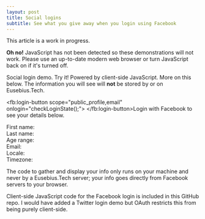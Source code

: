 ```yaml
---
layout: post
title: Social logins
subtitle: See what you give away when you login using Facebook
---
```


<div class="alert alert-warning" role="alert">This article is a work in progress.</div>

<noscript><div class="alert alert-danger" role="alert"><strong>Oh no!</strong> JavaScript has not been detected so these demonstrations will not work. Please use an up-to-date modern web browser or turn JavaScript back on if it's turned off.</div></noscript>

Social login demo. Try it! Powered by client-side JavaScript. More on this below. The information you will see will <strong>not</strong> be stored by or on Eusebius.Tech.

<script>
<!--
  // This is called with the results from from FB.getLoginStatus().
  function statusChangeCallback(response) {
    console.log('statusChangeCallback');
    console.log(response);
    // The response object is returned with a status field that lets the
    // app know the current login status of the person.
    // Full docs on the response object can be found in the documentation
    // for FB.getLoginStatus().
    if (response.status === 'connected') {
      // Logged into your app and Facebook.
      testAPI();
    } else if (response.status === 'not_authorized') {
      // The person is logged into Facebook, but not your app.
      document.getElementById('status').innerHTML = 'Please log ' +
        'into this app.';
    } else {
      // The person is not logged into Facebook, so we're not sure if
      // they are logged into this app or not.
      document.getElementById('status').innerHTML = 'Please log ' +
        'into Facebook.';
    }
  }

  // This function is called when someone finishes with the Login
  // Button.  See the onlogin handler attached to it in the sample
  // code below.
  function checkLoginState() {
    FB.getLoginStatus(function(response) {
      statusChangeCallback(response);
    });
  }

  window.fbAsyncInit = function() {
  FB.init({
    appId      : '1009749102479073',
    cookie     : true,  // enable cookies to allow the server to access 
                        // the session
    xfbml      : true,  // parse social plugins on this page
    version    : 'v2.7' // use graph api version
  });

  // Now that we've initialized the JavaScript SDK, we call 
  // FB.getLoginStatus().  This function gets the state of the
  // person visiting this page and can return one of three states to
  // the callback you provide.  They can be:
  //
  // 1. Logged into your app ('connected')
  // 2. Logged into Facebook, but not your app ('not_authorized')
  // 3. Not logged into Facebook and can't tell if they are logged into
  //    your app or not.
  //
  // These three cases are handled in the callback function.

  FB.getLoginStatus(function(response) {
    statusChangeCallback(response);
  });

  };

  // Load the SDK asynchronously
  (function(d, s, id) {
    var js, fjs = d.getElementsByTagName(s)[0];
    if (d.getElementById(id)) return;
    js = d.createElement(s); js.id = id;
    js.src="https://connect.facebook.net/en_US/sdk.js";
    fjs.parentNode.insertBefore(js, fjs);
  }(document, 'script', 'facebook-jssdk'));

  // Here we run a very simple test of the Graph API after login is
  // successful.  See statusChangeCallback() for when this call is made.
  function testAPI() {
    function specialName(fullname, firstname) {
      if (fullname.startsWith('Eusebius Ngem')) return 'but not thanks, ' + firstname;
      if (fullname.startsWith('Abdou Ne')) return 'Abs ;)';
      if (fullname.startsWith('Hope Ka')) return 'Mama!';
      if (fullname.startsWith('Kunal Pat')) return 'Benchod!';
      if (fullname.startsWith('Kunal Raj')) return 'Chodu!';
      if (fullname.startsWith('Ahmed Ib')) return 'Ed!';
      if (fullname.startsWith('Mattin M')) return 'Mattin! The Iranians have been informed.';
      if (fullname.startsWith('Sautrik Ba')) return 'Snaketrik!';
      if (fullname.endsWith('va Ginger')) return 'Ketchup :P';
      return firstname + '!';
    }
    
    console.log('Welcome!  Fetching your information.... ');
    FB.api('/me', {fields: 'name,first_name,last_name,age_range,email,locale,timezone,picture'}, function(response) {
      console.log('Successful Facebook login for: ' + response.name);
      console.log(response);
      document.getElementById('facebook-thanks-name').innerHTML = 'Thanks, ' + specialName(response.name, response.first_name);
      document.getElementById('facebook-picture').innerHTML =
        '<img src="https://graph.facebook.com/v2.7/' + response.id + '/picture?type=large" alt="Your Facebook Profile Picture" title="You!">';
      document.getElementById('facebook-firstname').innerHTML = response.first_name;
      document.getElementById('facebook-lastname').innerHTML = response.last_name;
      
      age_min = response.age_range.min;
      age_max = response.age_range.max;
      if( age_min === undefined && age_max === undefined) age_range = '';
      else if( age_min === undefined) age_range = '&le;' + age_max;
      else if( age_max === undefined) age_range = '&ge;' + age_min;
      else age_range = age_min + '-' + age_max;
      document.getElementById('facebook-agerange').innerHTML = age_range;
      document.getElementById('facebook-email').innerHTML = response.email;
      document.getElementById('facebook-locale').innerHTML = 
        '<a href="http://lh.2xlibre.net/locale/' + response.locale + '/">' + response.locale + '</a>';
      
      timezone = response.timezone
      if(timezone >= 0) timezone = '+' + timezone;
      timezone = 'UTC' + timezone;
      document.getElementById('facebook-timezone').innerHTML = '<a href="https://en.wikipedia.org/wiki/' + timezone + '">' + timezone + '</a>';
    });
  }
//->
</script>

<fb:login-button scope="public_profile,email" onlogin="checkLoginState();">
</fb:login-button><span id="facebook-thanks-name">Login with Facebook to see your details below.</span>

<div class="jumbotron" id="facebook-card">
  <div id="facebook-picture"></div>
  <div>First name: <strong><span id="facebook-firstname"></span></strong></div>
  <div>Last name: <strong><span id="facebook-lastname"></span></strong></div>
  <div>Age range: <strong><span id="facebook-agerange"></span></strong></div>
  <div>Email: <strong><span id="facebook-email"></span></strong></div>
  <div>Locale: <strong><span id="facebook-locale"></span></strong></div>
  <div>Timezone: <strong><span id="facebook-timezone"></span></strong></div>

  <div id="facebook-info"></div>
</div>

The code to gather and display your info only runs on your machine and never by a Eusebius.Tech server; your info goes directly from Facebook servers to your browser.

Client-side JavaScript code for the Facebook login is included in this GitHub repo. I would have added a Twitter login demo but OAuth restricts this from being purely client-side.